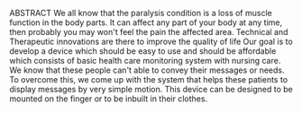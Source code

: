 ABSTRACT
We all know that the paralysis condition is a loss of muscle function in the body parts. 
It can affect any part of your body at any time, then probably you may won't feel the pain the affected area. 
Technical and Therapeutic innovations are there to improve the quality of life Our goal is to develop a device which should be easy to use and should be affordable which consists of basic health care monitoring system with nursing care. 
We know that these people can't able to convey their messages or needs. To overcome this, we come up with the system that helps these patients to display messages by very simple motion. 
This device can be designed to be mounted on the finger or to be inbuilt in their clothes.
